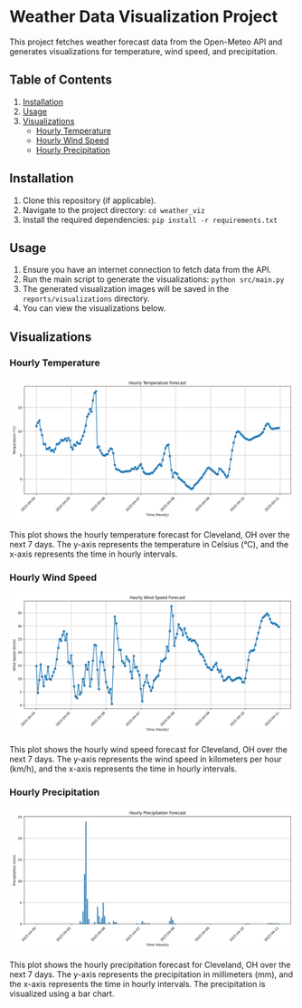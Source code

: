 # Weather Data Visualization Project

This project fetches weather forecast data from the Open-Meteo API and generates visualizations for temperature, wind speed, and precipitation.

## Table of Contents

1.  [Installation](#installation)
2.  [Usage](#usage)
3.  [Visualizations](#visualizations)
    * [Hourly Temperature](#hourly-temperature)
    * [Hourly Wind Speed](#hourly-wind-speed)
    * [Hourly Precipitation](#hourly-precipitation)

## Installation

1.  Clone this repository (if applicable).
2.  Navigate to the project directory: `cd weather_viz`
3.  Install the required dependencies: `pip install -r requirements.txt`

## Usage

1.  Ensure you have an internet connection to fetch data from the API.
2.  Run the main script to generate the visualizations: `python src/main.py`
3.  The generated visualization images will be saved in the `reports/visualizations` directory.
4.  You can view the visualizations below.

## Visualizations

### Hourly Temperature

![Hourly Temperature](reports/visualizations/hourly_temperature.png)

This plot shows the hourly temperature forecast for Cleveland, OH over the next 7 days. The y-axis represents the temperature in Celsius (°C), and the x-axis represents the time in hourly intervals.

### Hourly Wind Speed

![Hourly Wind Speed](reports/visualizations/wind_plot.png)

This plot shows the hourly wind speed forecast for Cleveland, OH over the next 7 days. The y-axis represents the wind speed in kilometers per hour (km/h), and the x-axis represents the time in hourly intervals.

### Hourly Precipitation

![Hourly Precipitation](reports/visualizations/precipitation_plot.png)

This plot shows the hourly precipitation forecast for Cleveland, OH over the next 7 days. The y-axis represents the precipitation in millimeters (mm), and the x-axis represents the time in hourly intervals. The precipitation is visualized using a bar chart.